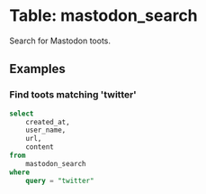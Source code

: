 # Table: mastodon_search

Search for Mastodon toots.

## Examples

### Find toots matching 'twitter'

```sql
select
    created_at,
    user_name,
    url,
    content
from
    mastodon_search
where
    query = "twitter"
```
